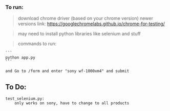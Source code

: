 ### To run:

> download chrome driver (based on your chrome version)
    newer versions link: https://googlechromelabs.github.io/chrome-for-testing/ 

> may need to install python libraries like selenium and stuff

> commands to run:

    ```
    python app.py 
    ```

    and Go to /form and enter "sony wf-1000xm4" and submit

## To Do:

    test_selenium.py:
        only works on sony, have to change to all products


